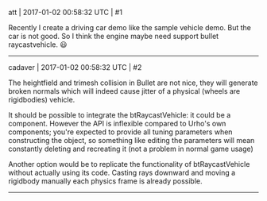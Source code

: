 att | 2017-01-02 00:58:32 UTC | #1

Recently I create a driving car demo like the sample vehicle demo.
But the car is not good.
So I think the engine maybe need support bullet raycastvehicle. :smiley:

-------------------------

cadaver | 2017-01-02 00:58:32 UTC | #2

The heightfield and trimesh collision in Bullet are not nice, they will generate broken normals which will indeed cause jitter of a physical (wheels are rigidbodies) vehicle.

It should be possible to integrate the btRaycastVehicle: it could be a component. However the API is inflexible compared to Urho's own components; you're expected to provide all tuning parameters when constructing the object, so something like editing the parameters will mean constantly deleting and recreating it (not a problem in normal game usage)

Another option would be to replicate the functionality of btRaycastVehicle without actually using its code. Casting rays downward and moving a rigidbody manually each physics frame is already possible.

-------------------------

